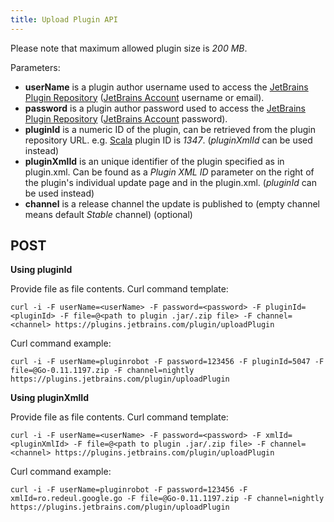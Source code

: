 ```yaml
---
title: Upload Plugin API
---
```

 
Please note that maximum allowed plugin size is *200 MB*.


Parameters:

* **userName** is a plugin author username used to access the [JetBrains Plugin Repository](https://plugins.jetbrains.com) ([JetBrains Account](https://account.jetbrains.com) username or email).  
* **password** is a plugin author password used to access the [JetBrains Plugin Repository](https://plugins.jetbrains.com) ([JetBrains Account](https://account.jetbrains.com) password).
* **pluginId** is a numeric ID of the plugin, can be retrieved from the plugin repository URL. e.g. [Scala](https://plugins.jetbrains.com/plugin/1347-scala) plugin ID is *1347*. (*pluginXmlId* can be used instead)
* **pluginXmlId** is an unique identifier of the plugin specified as <id> in plugin.xml. Can be found as a *Plugin XML ID* parameter on the right of the plugin's individual update page and in the plugin.xml. (*pluginId* can be used instead)
* **channel** is a release channel the update is published to (empty channel means default *Stable* channel) (optional)

## POST
**Using pluginId**


Provide file as file contents. Curl command template:

```
curl -i -F userName=<userName> -F password=<password> -F pluginId=<pluginId> -F file=@<path to plugin .jar/.zip file> -F channel=<channel> https://plugins.jetbrains.com/plugin/uploadPlugin
```

Curl command example:

```
curl -i -F userName=pluginrobot -F password=123456 -F pluginId=5047 -F file=@Go-0.11.1197.zip -F channel=nightly https://plugins.jetbrains.com/plugin/uploadPlugin
```

**Using pluginXmlId**

Provide file as file contents. Curl command template:

```
curl -i -F userName=<userName> -F password=<password> -F xmlId=<pluginXmlId> -F file=@<path to plugin .jar/.zip file> -F channel=<channel> https://plugins.jetbrains.com/plugin/uploadPlugin
```

Curl command example:

```
curl -i -F userName=pluginrobot -F password=123456 -F xmlId=ro.redeul.google.go -F file=@Go-0.11.1197.zip -F channel=nightly https://plugins.jetbrains.com/plugin/uploadPlugin
```
